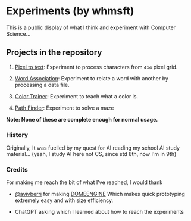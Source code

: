 # Experiments (by whmsft)

This is a public display of what I think and experiment with Computer Science...

## Projects in the repository

1. [Pixel to text](https://github.com/whmsft/experiments/tree/main/pixel_to_text): Experiment to process characters from `4x4` pixel grid.

2. [Word Association](https://github.com/whmsft/experiments/tree/main/word_association): Experiment to relate a word with another by processing a data file.

3. [Color Trainer](https://github.com/whmsft/experiments/tree/main/color_trainer): Experiment to teach what a color is.

4. [Path Finder](https://github.com/whmsft/experiments/tree/main/path_finder): Experiment to solve a maze


<b> Note: None of these are complete enough for normal usage.</b>


### History

Originally, It was fuelled by my quest for AI reading my school AI study material...
(yeah, I study AI here not CS, since std 8th, now I'm in 9th)

### Credits

For making me reach the bit of what I've reached, I would thank

* [@avivberri](https://github.com/avivberri) for making [DOMEENGINE](https://domeengine.com) Which makes quick prototyping extremely easy and with size efficiency.

* ChatGPT asking which I learned about how to reach the experiments